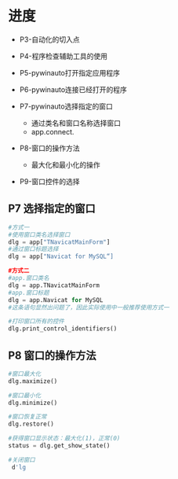 # 进度
* P3-自动化的切入点
* P4-程序检查辅助工具的使用
* P5-pywinauto打开指定应用程序
* P6-pywinauto连接已经打开的程序
* P7-pywinauto选择指定的窗口
	* 通过类名和窗口名称选择窗口
	* app.connect.
* P8-窗口的操作方法
	* 最大化和最小化的操作

* P9-窗口控件的选择

## P7 选择指定的窗口
```Python
#方式一
#使用窗口类名选择窗口
dlg = app["TNavicatMainForm"]
#通过窗口标题选择
dlg = app["Navicat for MySQL“]

#方式二
#app.窗口类名
dlg = app.TNavicatMainForm
#app.窗口标题
dlg = app.Navicat for MySQL
#这条语句显然出问题了，因此实际使用中一般推荐使用方式一

#打印窗口所有的控件
dlg.print_control_identifiers()
```	

## P8 窗口的操作方法
```Python
#窗口最大化
dlg.maximize()

#窗口最小化
dlg.minimize()

#窗口恢复正常
dlg.restore()

#获得窗口显示状态：最大化(1)，正常(0)
status = dlg.get_show_state()

#关闭窗口
 d'lg
```
<!--stackedit_data:
eyJoaXN0b3J5IjpbLTE5Njk4NTU4NjgsLTE4NjQ1NTA4ODEsOT
k4NDk2NTMxLDk5ODQ5NjUzMSwtMTUzNDY3NzUwNywtNzY3MTg0
NDAsLTI1NzQ2NjI2NywxNzgzNTg2ODkxLC0xMTg3NzYxMDA4LC
0xNTU4MzQ2MDk2LDU0MTcxNTI3NCwyMjI3ODQxMTksLTEzODI5
MTAzNzFdfQ==
-->